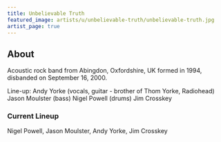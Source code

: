 ```yaml
---
title: Unbelievable Truth
featured_image: artists/u/unbelievable-truth/unbelievable-truth.jpg
artist_page: true
---
```

## About

Acoustic rock band from Abingdon, Oxfordshire, UK
formed in 1994, disbanded on September 16, 2000.

Line-up: 
Andy Yorke (vocals, guitar - brother of Thom Yorke, Radiohead)
Jason Moulster (bass)
Nigel Powell (drums)
Jim Crosskey

### Current Lineup

Nigel Powell, Jason Moulster, Andy Yorke, Jim Crosskey

